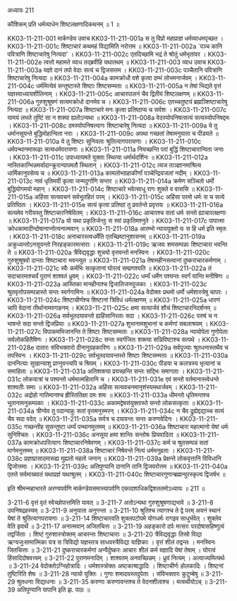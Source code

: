 अध्यायः 211

कौशिकम् प्रति धर्मव्याधेन शिष्टलक्षणादिकथनम् ॥ 1 ॥

KK03-11-211-001	मार्कण्डेय उवाच 
KK03-11-211-001a	स तु विप्रो महाप्राज्ञ धर्मव्याधमपृच्छत ।
KK03-11-211-001c	शिष्टाचारं कथमहं विद्यामिति नरोत्तम ॥
KK03-11-211-002a	`पञ्च कानि पवित्राणि शिष्टाचारेषु नित्यदा' ।
KK03-11-211-002c	एतदिच्छामि भद्रं ते श्रोतुं धर्मभृतांवर ।
KK03-11-211-002e	त्वत्तो महामते व्याध तद्ब्रवीहि यथातथम् ॥
KK03-11-211-003	व्याध उवाच 
KK03-11-211-003a	यज्ञो दानं तपो वेदाः सत्यं च द्विजसत्तम ।
KK03-11-211-003c	पञ्चैतानि पवित्राणि शिष्टाचारेषु नित्यदा ॥
KK03-11-211-004a	कामक्रोधौ वशे कृत्वा दम्भं लोभमनार्जवम् ।
KK03-11-211-004c	धर्ममित्येवं सन्तुष्टास्ते शिष्टाः शिष्टसम्मताः ॥
KK03-11-211-005a	न तेषां भिद्यते वृत्तं यज्ञस्वाध्यायशीलिनाम् ।
KK03-11-211-005c	आचारपालनं चैव द्वितीयं शिष्टलक्षणम् ॥
KK03-11-211-006a	गुरुशुश्रूषणं सत्यमक्रोधो दानमेव च ।
KK03-11-211-006c	एतच्चतुष्टयं ब्रह्मञ्शिष्टाचारेषु नित्यदा ॥
KK03-11-211-007a	शिष्टाचारे मनः कृत्वा प्रतिष्ठाप्य च सर्वशः ।
KK03-11-211-007c	यामयं लभते तुष्टिं सा न शक्या ह्यतोऽन्यथा ॥
KK03-11-211-008a	वेदस्योपनिषत्सत्यं सत्यस्योपनिषद्दमः ।
KK03-11-211-008c	दमस्योपनिषत्त्यागः शिष्टाचारेषु नित्यदा ॥
KK03-11-211-009a	ये तु धर्मानसूयन्ते बुद्धिमोहान्विता नराः ।
KK03-11-211-009c	अपथा गच्छतां तेषामनुयाता च पीड्यते ॥
KK03-11-211-010a	ये तु शिष्टाः सुनियताः श्रुतित्यागपरायणाः ।
KK03-11-211-010c	धर्मपन्थानमारूढाः सत्यधर्मपरायणाः ॥
KK03-11-211-011a	नियच्छन्ति परां बुद्धिं शिष्टाचारान्विता जनाः ।
KK03-11-211-011c	उपाध्यायमते युक्ताः स्थित्या धर्मार्थदर्शिनः ॥
KK03-11-211-012a	नास्तिकान्भिन्नमर्यादान्क्रूरान्पापमतौ स्थितान् ।
KK03-11-211-012c	त्यज ताञ्ज्ञानमाश्रित्य धार्मिकानुपसेव्य च ॥
KK03-11-211-013a	कामलोभग्रहाकीर्णां पञ्चेन्द्रियजलां नदीम् ।
KK03-11-211-013c	नावं धृतिमयीं कृत्वा जन्मदुर्गाणि सन्तर ॥
KK03-11-211-014a	क्रमेण सञ्चितो धर्मो बुद्धियोगमयो महान् ।
KK03-11-211-014c	शिष्टाचारे भवेत्साधू रागः शुक्ले व वाससि ॥
KK03-11-211-015a	अहिंसा सत्यवचनं सर्वभूतहितं परम् ।
KK03-11-211-015c	अहिंसा परमो धर्मः स च सत्ये प्रतिष्ठितः ।
KK03-11-211-015e	सत्यं कृत्वा प्रतिष्ठां तु प्रवर्तन्ते प्रवृत्तयः ॥
KK03-11-211-016a	सत्यमेव गरीयस्तु शिष्टाचारनिषेवितम् ।
KK03-11-211-016c	आचारश्च सतां धर्मः सन्तो ह्याचारलक्षणाः ॥
KK03-11-211-017a	यो यथा प्रकृतिर्जन्तुः स स्वां प्रकृतिमश्नुते ।
KK03-11-211-017c	पापात्मा क्रोधकामादीन्दोषानाप्नोत्यनात्मवान् ॥
KK03-11-211-018a	आरम्भो न्याययुक्तो यः स हि धर्म इति स्मृतः ।
KK03-11-211-018c	अनाचारस्त्वधर्मेति एतच्छिष्टानुशासनम् ॥
KK03-11-211-019a	अक्रुध्यन्तोऽनसूयन्तो निरहङ्कारमत्सराः ।
KK03-11-211-019c	ऋजवः शमसम्पन्नाः शिष्टाचारा भवन्ति ते ॥
KK03-11-211-020a	त्रैविद्यवृद्धाः शुचयो वृत्तवन्तो मनस्विनः ।
KK03-11-211-020c	गुरुशुश्रूषवो दान्ताः शिष्टाचारा भवन्त्युत ॥
KK03-11-211-021a	तेषामहीनसत्वानां दुष्कराचारकर्मणाम् ।
KK03-11-211-021c	स्वैः कर्मभिः सत्कृतानां घोरत्वं सम्प्रणश्यति ॥
KK03-11-211-022a	तं सदाचारमाश्चर्यं पुराणं शाश्वतं ध्रुवम् ।
KK03-11-211-022c	धर्म्यं धर्मेण पश्यन्तः स्वर्गं यान्ति मनीषिणः ॥
KK03-11-211-023a	आस्तिका मानहीनाश्च द्विजातिजनपूजकाः ।
KK03-11-211-023c	श्रुतवृत्तोपसम्पन्नास्ते सन्तः स्वर्गगामिनः ॥
KK03-11-211-024a	वेदोक्तः प्रथमो धर्मो धर्मशास्त्रेषु चापरः ।
KK03-11-211-024c	शिष्टाचीर्णश्च शिष्टानां त्रिविधं धर्मलक्षणम् ॥
KK03-11-211-025a	धारणं चापि वेदानां तीर्थानामवगाहनम् ।
KK03-11-211-025c	क्षमा सत्यार्जवं शौचं शिष्टाचारनिदर्शनम् ॥
KK03-11-211-026a	सर्वभूतदयावन्तो ह्यहिंसानिरताः सदा ।
KK03-11-211-026c	परुषं च न भाषन्ते सदा सन्तो द्विजप्रियाः ॥
KK03-11-211-027a	शुभानामशुभानां च कर्मणां सबलाश्रयम् ।
KK03-11-211-027c	विपाकमभिजानन्ति ते शिष्टाः शिष्टसम्मताः ॥
KK03-11-211-028a	न्यायोपेता गुणोपेताः सर्वलोकहितैषिणः ।
KK03-11-211-028c	सन्तः स्वर्गजितः शक्त्या सन्निविष्टाश्च सत्पथे ।
KK03-11-211-028e	दातारः संविभक्तारो दीनानुग्रहकारिणः ॥
KK03-11-211-029a	सर्वपूज्याः श्रुतधनास्तथैव च तपस्विनः ।
KK03-11-211-029c	सर्वभूतदयावन्तस्ते शिष्टाः शिष्टसम्मताः ॥
KK03-11-211-030a	दाननित्याः सुखान्याशु प्राप्नुवन्त्यपि च श्रियम् ।
KK03-11-211-030c	पीडया च कलत्रस्य भृत्यानां च समाहिताः ॥
KK03-11-211-031a	अतिशक्त्या प्रयच्छन्ति सन्तः सद्भिः समागताः ।
KK03-11-211-031c	लोकयात्रां च पश्यन्तो धर्ममात्महितानि च ।
KK03-11-211-031e	एवं सन्तो वर्तमानास्त्वेधन्ते शाश्वतीः समाः ॥
KK03-11-211-032a	अहिंसा सत्यवचनमानृशंस्यमथार्जवम् ।
KK03-11-211-032c	अद्रोहो नातिमानश्च ह्रीस्तितिक्षा दमः शमः ॥
KK03-11-211-033a	धीमन्तो धृतिमन्तश्च भूतानामनुकम्पकाः ।
KK03-11-211-033c	अकामद्वेषसंयुक्तास्ते सन्तो लोकसत्कृताः ॥
KK03-11-211-034a	त्रीण्येव तु पदान्याहुः सतां वृत्तमनुस्मरन् ।
KK03-11-211-034c	न चैव द्रुह्येद्दद्याच्च सत्यं चैव सदा वदेत् ॥
KK03-11-211-035a	सर्वत्र च दयावन्तः सन्तः करुणवेदिनः ।
KK03-11-211-035c	गच्छन्तीह सुसन्तुष्टा धर्म्यं पन्थानमुत्तमम् ॥
KK03-11-211-036a	शिष्टाचारा महात्मानो येषां धर्मः सुनिश्चितः ।
KK03-11-211-036c	अनसूया क्षमा शान्तिः सन्तोषः प्रियवादिता ॥
KK03-11-211-037a	कामक्रोधपरित्यागः शिष्टाचारनिषेवणम् ।
KK03-11-211-037c	कर्म च श्रुतसम्पन्नं सतां मार्गमनुत्तमम् ॥
KK03-11-211-038a	शिष्टाचारं निषेवन्ते नित्यं धर्ममनुव्रताः ।
KK03-11-211-038c	प्रज्ञाप्रासादमारूह्य मुह्यतो महतो जनान् ॥
KK03-11-211-039a	प्रेक्षन्ते लोकवृत्तानि विविधानि द्विजोत्तमाः ।
KK03-11-211-039c	अतिपुण्यानि दानानि तानि द्विजवरोत्तम ॥
KK03-11-211-040a	एतत्ते सर्वमाख्यातं यथाप्रज्ञं यथाश्रुतम् ।
KK03-11-211-040c	शिष्टाचारगुणान्ब्रह्मन्पुरस्कृत्य द्विजर्षभ ॥

इति श्रीमन्महाभारते अरण्यपर्वणि मार्कण्डेयसमास्यापर्वणि एकादशाधिकद्विशततमोऽध्यायः ॥ 211 ॥

3-211-6 वृत्तं वृतं स्वेच्छोपात्तमिति यावत् ॥ 3-211-7 अतोऽन्यथा गुरुशुश्रूषणाद्यभावे ॥ 3-211-8 उपनिषद्रहस्यम् ॥ 3-211-9 अनुयाता अनुगन्ता ॥ 3-211-10 श्रुतिश्च त्यागश्च ते द्वे परम् अयनं स्थानं येषां ते श्रुतित्यागपरायणाः ॥ 3-211-14 शिष्टाचारवति शुक्लपटोपमे योगधर्मः रागइव साधुर्भवेत् । शुक्लेव वेति इवार्थे ॥ 3-211-17 अनात्मवान् अजितचित्तः ॥ 3-211-19 अहङ्कारो दर्पः मत्सरः परदोषासहिष्णुत्वं तद्वर्जिताः । शिष्टं गुरुशास्त्रोक्तम् आचरन्तः शिष्टाचाराः ॥ 3-211-20 त्रैविद्यवृद्धाः तिस्रो विद्या ऋग्यजुःसामात्मिका यत्र स त्रिविद्यो यज्ञस्तत्र साधवस्त्रैविद्या याज्ञिकाः । वृत्तं शीलं तद्वन्तः । मनस्विनः जितचित्ताः ॥ 3-211-21 दुष्कराचारकर्मणां अन्यैर्दुष्करः आचारः शीलं कर्म यज्ञादि येषां तेषाम् । घोरत्वं हिंसादिदोषवत्त्वम् ॥ 3-211-22 पुराणमनादिम् । शाश्वतम् अनवच्छिन्नम् । ध्रुवं नित्यम् । अत्याज्यमित्यर्थः ॥ 3-211-24 वेदोक्तोऽग्निहोत्रादिः । धर्मशास्त्रोक्तः अष्टकाश्राद्धादिः । शिष्टाचीर्णः होलकादिः । शिष्टनां तुष्टिरिति शेषः ॥ 3-211-28 न्यायो युक्तिः । गुणाः शमादयस्तदुपेताः । संविभक्तारः कुटुम्बेषु ॥ 3-211-29 श्रुतधनाः विद्याधनाः ॥ 3-211-35 करुणाः करुणावन्तश्च ते वेदनशीलाश्च । मत्वर्थीयोऽच् ॥ 3-211-39 अतिपुण्यानि पापानि इति झ. पाठः ॥
